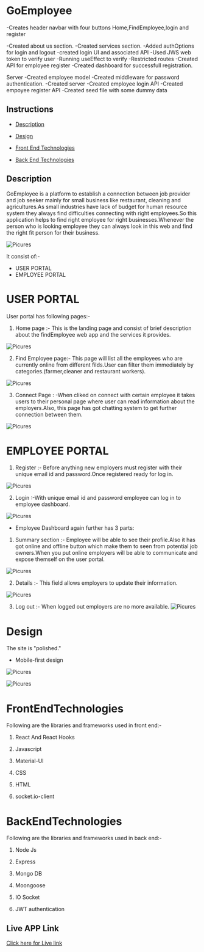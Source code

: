 # GoEmployee

-Creates header navbar with four buttons
Home,FindEmployee,login and register

-Created about us section.
-Created services section.
-Added authOptions for login and logout
-created login UI and associated API 
-Used JWS web token to verify user 
-Running useEffect to verify
-Restricted routes
-Created API for employee register
-Created dashboard for successfull registration.


Server
-Created employee model
-Created middleware for password authentication.
-Created server
-Created employee login API
-Created empoyee register API
-Created seed file with some dummy data

## Instructions

* [Description](#Description)

* [Design](#design)

* [Front End Technologies](#FrontEndTechnologies)

* [Back End Technologies](#BackEndTechnologies)

## Description
GoEmployee is a platform to establish a connection between job provider and job seeker mainly for small business like restaurant, cleaning and agricultures.As small industries have lack of budget for human resource system they always find difficulties connecting with right employees.So this application helps to find right employee for right businesses.Whenever the person who is looking employee they can always look in this web and find the right fit person for their business.

![Picures](readmeImages/BlockDiagram.png)

It consist of:-
* USER PORTAL
* EMPLOYEE PORTAL


# USER PORTAL
User portal has following pages:-
1. Home page :- This is the landing page and consist of brief description about the
findEmployee web app and the services it provides.

![Picures](readmeImages/homePage.png)

2. Find Employee page:- This page will list all the employees who are currently online from different filds.User can filter them immediately by categories.(farmer,cleaner and restaurant workers).

![Picures](readmeImages/findEmployeePage.png)

3. Connect Page : -When cliked on connect with certain employee it takes users to their personal page where user can read information about the employers.Also, this page has got chatting system to get further connection between them.

![Picures](readmeImages/connectPage.png)

# EMPLOYEE PORTAL

1. Register :- Before anything new employers must register with their unique email id and password.Once registered ready for log in.

![Picures](readmeImages/registeredPage.png)

2. Login :-With unique email id and password employee can log in to employee dashboard.

![Picures](readmeImages/loginPage.png)

* Employee Dashboard again further has 3 parts:

1. Summary section :- Employee will be able to see their profile.Also it has got online and offline button which make them to seen from potential job owners.When you put online employers will be able to communicate and expose themself on the user portal.

![Picures](readmeImages/summaryPage.png)

2. Details :- This field allows employers to update their information.

![Picures](readmeImages/addDetailsPage.png)

3. Log out :- When logged out employers are no more available.
![Picures](readmeImages/employeeLogout.png)

# Design

The site is "polished."

* Mobile-first design

![Picures](readmeImages/findEmployeePage.png)

![Picures](readmeImages/summaryPage.png)

# FrontEndTechnologies

Following are the libraries and frameworks used in front end:-

1. React And React Hooks

2. Javascript

3. Material-UI

4. CSS

5. HTML

6. socket.io-client



# BackEndTechnologies

Following are the libraries and frameworks used in back end:-

1. Node Js

2. Express

3. Mongo DB

4. Moongoose

5. IO Socket

6. JWT authentication



## Live APP Link
<a href= "https://goEmployee.herokuapp.com/">Click here for Live  link</a>

